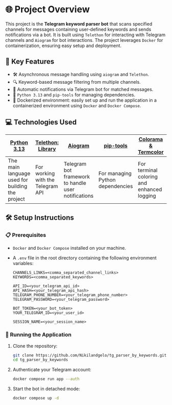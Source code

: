 # 🌐 Project Overview

This project is the **Telegram keyword parser bot** that scans specified channels for messages containing user-defined keywords and sends notifications via a bot.
It is built using `Telethon` for interacting with Telegram channels and `Aiogram` for bot interactions. The project leverages `Docker` for containerization, ensuring easy setup and deployment.

## 🚀 Key Features
- 🛠 Asynchronous message handling using `aiogram` and `Telethon`.
- 🔍 Keyword-based message filtering from multiple channels.
- 💬 Automatic notifications via Telegram bot for matched messages.
- 🐍 `Python 3.13` and `pip-tools` for managing dependencies.
- 🐋 Dockerized environment: easily set up and run the application in a containerized environment using `Docker` and `Docker Compose`.

## 💻 Technologies Used
| [**Python 3.13**](https://www.python.org/)      | [**Telethon: Library**](https://docs.telethon.dev/en/stable/index.html) | [**Aiogram**](https://docs.aiogram.dev/en/stable/index.html) | [**pip-tools**](https://github.com/jazzband/pip-tools) | [**Colorama & Termcolor**](https://github.com/tartley/colorama) |  [**Docker**](https://docs.docker.com/)      | 
| ----------------------------------------------- | ----------------------------------------------------------------------- | ------------------------------------------------------------ | ------------------------------------------------------ | --------------------------------------------------------------- | -------------------------------------------- |
| The main language used for building the project | For working with the Telegram API                                       | Telegram bot framework to handle user notifications          | For managing Python dependencies                       | For terminal coloring and enhanced logging                      | For seamless containerization and deployment |

## 🛠️ Setup Instructions

### 📋 Prerequisites
- `Docker` and `Docker Compose` installed on your machine.
- A `.env` file in the root directory containing the following environment variables:
  
    ```env
    CHANNELS_LINKS=<comma_separated_channel_links>
    KEYWORDS=<comma_separated_keywords>

    API_ID=<your_telegram_api_id>
    API_HASH=<your_telegram_api_hash>
    TELEGRAM_PHONE_NUMBER=<your_telegram_phone_number>
    TELEGRAM_PASSWORD=<your_telegram_password>

    BOT_TOKEN=<your_bot_token>
    YOUR_TELEGRAM_ID=<your_user_id>
    
    SESSION_NAME=<your_session_name>
    ```

### 🚀 Running the Application
1. Clone the repository:

    ```bash
    git clone https://github.com/Nikilandgelo/tg_parser_by_keywords.git
    cd tg_parser_by_keywords
    ```
2. Authenticate your Telegram account:

   ```bash
   docker compose run app --auth
    ```
3. Start the bot in detached mode:

   ```bash
   docker compose up -d
    ```
